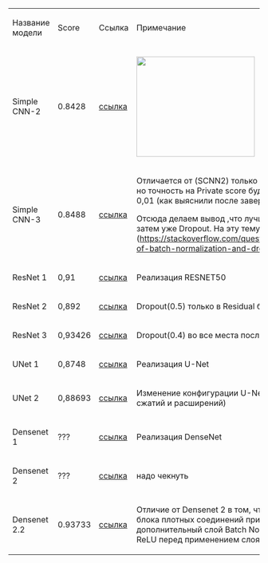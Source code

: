 </head><body class="c27 doc-content"><p class="c9 c16"><span class="c24"></span></p><a id="t.987216f2f98fe007ccaec8051f63b426995cd511"></a><a id="t.0"></a><table class="c22"><tr class="c3"><td class="c0" colspan="1" rowspan="1"><p class="c1"><span class="c13">&#1053;&#1072;&#1079;&#1074;&#1072;&#1085;&#1080;&#1077; &#1084;&#1086;&#1076;&#1077;&#1083;&#1080;</span></p></td><td class="c20" colspan="1" rowspan="1"><p class="c1"><span class="c13">Score</span></p></td><td class="c10" colspan="1" rowspan="1"><p class="c1"><span class="c13">&#1057;&#1089;&#1099;&#1083;&#1082;&#1072;</span></p></td><td class="c2" colspan="1" rowspan="1"><p class="c1"><span class="c13">&#1055;&#1088;&#1080;&#1084;&#1077;&#1095;&#1072;&#1085;&#1080;&#1077;</span></p></td></tr><tr class="c3"><td class="c0" colspan="1" rowspan="1"><p class="c1"><span class="c13">Simple CNN-2</span></p></td><td class="c20" colspan="1" rowspan="1"><p class="c1"><span class="c14">0.8428</span></p></td><td class="c10" colspan="1" rowspan="1"><p class="c1"><span class="c12"><a class="c5" href="https://www.google.com/url?q=https://github.com/whoIsClownHere/ML-project/blob/main/%25D0%259F%25D0%259E%25D0%259A%25D0%259E%25D0%259B%25D0%2595%25D0%259D%25D0%2598%25D0%2595%2520Baseline/ML_BAZA_2023_second.ipynb&amp;sa=D&amp;source=editors&amp;ust=1682091794844128&amp;usg=AOvVaw3HLlKBclr1125yZLXbpzsl">&#1089;&#1089;&#1099;&#1083;&#1082;&#1072;</a></span></p></td><td class="c2" colspan="1" rowspan="1"><p class="c1"><span style="overflow: hidden; display: inline-block; margin: 0.00px 0.00px; border: 0.00px solid #000000; transform: rotate(0.00rad) translateZ(0px); -webkit-transform: rotate(0.00rad) translateZ(0px); width: 236.84px; height: 200.54px;"><img alt="" src="images/image1.png" style="width: 236.84px; height: 200.54px; margin-left: 0.00px; margin-top: 0.00px; transform: rotate(0.00rad) translateZ(0px); -webkit-transform: rotate(0.00rad) translateZ(0px);" title=""></span></p></td></tr><tr class="c3"><td class="c0" colspan="1" rowspan="1"><p class="c1"><span class="c13">Simple CNN-3</span></p></td><td class="c20" colspan="1" rowspan="1"><p class="c1"><span class="c14">0.8488</span></p></td><td class="c10" colspan="1" rowspan="1"><p class="c1"><span class="c12"><a class="c5" href="https://www.google.com/url?q=https://github.com/whoIsClownHere/ML-project/blob/main/%25D0%259F%25D0%259E%25D0%259A%25D0%259E%25D0%259B%25D0%2595%25D0%259D%25D0%2598%25D0%2595%2520Baseline/ML_BAZA_2023_three.ipynb&amp;sa=D&amp;source=editors&amp;ust=1682091794846498&amp;usg=AOvVaw094zxuAMEghp-RipYphuBX">&#1089;&#1089;&#1099;&#1083;&#1082;&#1072;</a></span></p></td><td class="c2" colspan="1" rowspan="1"><p class="c1"><span class="c17">&#1054;&#1090;&#1083;&#1080;&#1095;&#1072;&#1077;&#1090;&#1089;&#1103; &#1086;&#1090; (SCNN2) &#1090;&#1086;&#1083;&#1100;&#1082;&#1086; &#1087;&#1086;&#1088;&#1103;&#1076;&#1082;&#1086;&#1084; BN &#1080; Dropout , &#1085;&#1086; &#1090;&#1086;&#1095;&#1085;&#1086;&#1089;&#1090;&#1100; &#1085;&#1072; </span><span class="c21 c17">Private score &#1073;&#1091;&#1076;&#1077;&#1090; &#1086;&#1090;&#1083;&#1080;&#1095;&#1072;&#1090;&#1100;&#1089;&#1103; &#1091;&#1078;&#1077; &#1085;&#1072; 0,01 (&#1082;&#1072;&#1082; &#1074;&#1099;&#1103;&#1089;&#1085;&#1080;&#1083;&#1080; &#1087;&#1086;&#1089;&#1083;&#1077; &#1079;&#1072;&#1074;&#1077;&#1088;&#1096;&#1077;&#1085;&#1080;&#1103; &#1089;&#1086;&#1088;&#1077;&#1074;&#1085;&#1086;&#1074;&#1072;&#1085;&#1080;&#1103;). </span></p><p class="c1"><span class="c17 c29">&#1054;&#1090;&#1089;&#1102;&#1076;&#1072; &#1076;&#1077;&#1083;&#1072;&#1077;&#1084; &#1074;&#1099;&#1074;&#1086;&#1076; ,&#1095;&#1090;&#1086; &#1083;&#1091;&#1095;&#1096;&#1077; &#1089;&#1085;&#1072;&#1095;&#1072;&#1083;&#1072; &#1076;&#1077;&#1083;&#1072;&#1090;&#1100; BN &#1072; &#1079;&#1072;&#1090;&#1077;&#1084; &#1091;&#1078;&#1077; Dropout. &#1053;&#1072; &#1101;&#1090;&#1091; &#1090;&#1077;&#1084;&#1091; &#1077;&#1089;&#1090;&#1100; &#1094;&#1077;&#1083;&#1099;&#1077; &#1076;&#1080;&#1089;&#1082;&#1091;&#1089;&#1089;&#1080;&#1080; (</span><span class="c17 c23"><a class="c5" href="https://www.google.com/url?q=https://stackoverflow.com/questions/39691902/ordering-of-batch-normalization-and-dropout&amp;sa=D&amp;source=editors&amp;ust=1682091794847880&amp;usg=AOvVaw1tXjLbPTqa-TQa1jqbH5jC">https://stackoverflow.com/questions/39691902/ordering-of-batch-normalization-and-dropout</a></span><span class="c21 c17">)</span></p><p class="c1 c16"><span class="c17 c21"></span></p></td></tr><tr class="c3"><td class="c0" colspan="1" rowspan="1"><p class="c1"><span class="c13">ResNet 1</span></p></td><td class="c20" colspan="1" rowspan="1"><p class="c9"><span class="c14">0,91</span></p></td><td class="c10" colspan="1" rowspan="1"><p class="c1"><span class="c12"><a class="c5" href="https://www.google.com/url?q=https://github.com/whoIsClownHere/ML-project/blob/main/%25D0%259F%25D0%259E%25D0%259A%25D0%259E%25D0%259B%25D0%2595%25D0%259D%25D0%2598%25D0%2595%2520RESNET-50/ML_BAZA_2023_RES50_NET_1.ipynb&amp;sa=D&amp;source=editors&amp;ust=1682091794849322&amp;usg=AOvVaw3UGC1X2c8lygSvrMAXgk5l">&#1089;&#1089;&#1099;&#1083;&#1082;&#1072;</a></span></p></td><td class="c2" colspan="1" rowspan="1"><p class="c9"><span class="c18">&#1056;&#1077;&#1072;&#1083;&#1080;&#1079;&#1072;&#1094;&#1080;&#1103; RESNET50</span></p></td></tr><tr class="c3"><td class="c0" colspan="1" rowspan="1"><p class="c1"><span class="c13">ResNet 2</span></p></td><td class="c20" colspan="1" rowspan="1"><p class="c9"><span class="c14">0,892</span></p></td><td class="c10" colspan="1" rowspan="1"><p class="c1"><span class="c12"><a class="c5" href="https://www.google.com/url?q=https://github.com/whoIsClownHere/ML-project/blob/main/%25D0%259F%25D0%259E%25D0%259A%25D0%259E%25D0%259B%25D0%2595%25D0%259D%25D0%2598%25D0%2595%2520RESNET-50/ML_BAZA_2023_RES50_NET_2.ipynb&amp;sa=D&amp;source=editors&amp;ust=1682091794850881&amp;usg=AOvVaw2fLaQ9IbVsuBSzgw6mZnQL">&#1089;&#1089;&#1099;&#1083;&#1082;&#1072;</a></span></p></td><td class="c2" colspan="1" rowspan="1"><p class="c1"><span class="c18">Dropout(0.5) &#1090;&#1086;&#1083;&#1100;&#1082;&#1086; &#1074; Residual &#1073;&#1083;&#1086;&#1082;&#1080;</span></p></td></tr><tr class="c3"><td class="c0" colspan="1" rowspan="1"><p class="c1"><span class="c13">ResNet 3</span></p></td><td class="c20" colspan="1" rowspan="1"><p class="c9"><span class="c18">0,93426</span></p></td><td class="c10" colspan="1" rowspan="1"><p class="c1"><span class="c12"><a class="c5" href="https://www.google.com/url?q=https://github.com/whoIsClownHere/ML-project/blob/main/%25D0%259F%25D0%259E%25D0%259A%25D0%259E%25D0%259B%25D0%2595%25D0%259D%25D0%2598%25D0%2595%2520RESNET-50/ML_BAZA_2023_RES50_NET_3_2.ipynb&amp;sa=D&amp;source=editors&amp;ust=1682091794852350&amp;usg=AOvVaw13JFJtrBDOoEwlGI0_V_0_">&#1089;&#1089;&#1099;&#1083;&#1082;&#1072;</a></span></p></td><td class="c2" colspan="1" rowspan="1"><p class="c9"><span class="c18">Dropout(0.4) &#1074;&#1086; &#1074;&#1089;&#1077; &#1084;&#1077;&#1089;&#1090;&#1072; &#1087;&#1086;&#1089;&#1083;&#1077; BatchNormalization()</span></p><p class="c1 c16"><span class="c13"></span></p></td></tr><tr class="c3"><td class="c0" colspan="1" rowspan="1"><p class="c1"><span class="c13">UNet 1</span></p></td><td class="c20" colspan="1" rowspan="1"><p class="c1"><span class="c18">0,8748</span></p></td><td class="c10" colspan="1" rowspan="1"><p class="c1"><span class="c4"><a class="c5" href="https://www.google.com/url?q=https://github.com/whoIsClownHere/ML-project/blob/main/%25D0%259F%25D0%259E%25D0%259B%25D0%2595%25D0%259D%25D0%2598%25D0%2595%2520U_NET/ML_BAZA_2023_U_NET_1.ipynb&amp;sa=D&amp;source=editors&amp;ust=1682091794853936&amp;usg=AOvVaw1MwpJbw2lq9SRPy3kfO-W6">&#1089;&#1089;&#1099;&#1083;&#1082;&#1072;</a></span></p></td><td class="c2" colspan="1" rowspan="1"><p class="c9"><span class="c18">&#1056;&#1077;&#1072;&#1083;&#1080;&#1079;&#1072;&#1094;&#1080;&#1103; U-Net</span></p></td></tr><tr class="c3"><td class="c0" colspan="1" rowspan="1"><p class="c9"><span class="c26">UNet 2</span></p></td><td class="c20" colspan="1" rowspan="1"><p class="c1"><span class="c7">0,88693</span></p><p class="c1 c16"><span class="c7"></span></p></td><td class="c10" colspan="1" rowspan="1"><p class="c1"><span class="c4"><a class="c5" href="https://www.google.com/url?q=https://github.com/whoIsClownHere/ML-project/blob/main/%25D0%259F%25D0%259E%25D0%259B%25D0%2595%25D0%259D%25D0%2598%25D0%2595%2520U_NET/ML_BAZA_2023_U_NET_2.ipynb&amp;sa=D&amp;source=editors&amp;ust=1682091794855436&amp;usg=AOvVaw14EpwlVy69HkPS2q8XPuOv">&#1089;&#1089;&#1099;&#1083;&#1082;&#1072;</a></span></p></td><td class="c2" colspan="1" rowspan="1"><p class="c6"><span class="c7">&#1048;&#1079;&#1084;&#1077;&#1085;&#1077;&#1085;&#1080;&#1077; &#1082;&#1086;&#1085;&#1092;&#1080;&#1075;&#1091;&#1088;&#1072;&#1094;&#1080;&#1080; U-Net (&#1091;&#1084;&#1077;&#1085;&#1100;&#1096;&#1077;&#1085;&#1080;&#1077; &#1082;&#1086;&#1083;-&#1074;&#1072; &#1089;&#1078;&#1072;&#1090;&#1080;&#1081; &#1080; &#1088;&#1072;&#1089;&#1096;&#1080;&#1088;&#1077;&#1085;&#1080;&#1081;)</span></p></td></tr><tr class="c3"><td class="c0" colspan="1" rowspan="1"><p class="c9"><span class="c25">Densenet 1</span></p></td><td class="c20" colspan="1" rowspan="1"><p class="c1"><span class="c7">???</span></p></td><td class="c10" colspan="1" rowspan="1"><p class="c1"><span class="c4"><a class="c5" href="https://www.google.com/url?q=https://github.com/whoIsClownHere/ML-project/blob/main/DENSENET/ML_BAZA_2023_DenseNet_1.ipynb&amp;sa=D&amp;source=editors&amp;ust=1682091794856760&amp;usg=AOvVaw3SED6205yP0XW--IHIaSbM">&#1089;&#1089;&#1099;&#1083;&#1082;&#1072;</a></span></p></td><td class="c2" colspan="1" rowspan="1"><p class="c6"><span class="c7">&#1056;&#1077;&#1072;&#1083;&#1080;&#1079;&#1072;&#1094;&#1080;&#1103; DenseNet</span></p></td></tr><tr class="c3"><td class="c0" colspan="1" rowspan="1"><p class="c9"><span class="c25">Densenet 2</span></p></td><td class="c20" colspan="1" rowspan="1"><p class="c1"><span class="c7">???</span></p></td><td class="c10" colspan="1" rowspan="1"><p class="c1"><span class="c4"><a class="c5" href="https://www.google.com/url?q=https://github.com/whoIsClownHere/ML-project/blob/main/DENSENET/ML_BAZA_2023_DenseNet_2.ipynb&amp;sa=D&amp;source=editors&amp;ust=1682091794858023&amp;usg=AOvVaw1Mw84c9SLyDrh-aOr4-vGV">&#1089;&#1089;&#1099;&#1083;&#1082;&#1072;</a></span></p></td><td class="c2" colspan="1" rowspan="1"><p class="c6"><span class="c7">&#1085;&#1072;&#1076;&#1086; &#1095;&#1077;&#1082;&#1085;&#1091;&#1090;&#1100;</span></p></td></tr><tr class="c3"><td class="c0" colspan="1" rowspan="1"><p class="c9"><span class="c25">Densenet 2.2</span></p></td><td class="c20" colspan="1" rowspan="1"><p class="c1"><span class="c7">0.93733</span></p></td><td class="c10" colspan="1" rowspan="1"><p class="c1"><span class="c4"><a class="c5" href="https://www.google.com/url?q=https://github.com/whoIsClownHere/ML-project/blob/main/DENSENET/ML_BAZA_2023_DenseNet_2_2.ipynb&amp;sa=D&amp;source=editors&amp;ust=1682091794859294&amp;usg=AOvVaw16gLkJmnw_ZmJ2pu1OBAWS">&#1089;&#1089;&#1099;&#1083;&#1082;&#1072;</a></span></p></td><td class="c2" colspan="1" rowspan="1"><p class="c6"><span class="c7">&#1054;&#1090;&#1083;&#1080;&#1095;&#1080;&#1077; &#1086;&#1090; Densenet 2 &#1074; &#1090;&#1086;&#1084;, &#1095;&#1090;&#1086; &#1087;&#1086;&#1089;&#1083;&#1077; &#1087;&#1086;&#1089;&#1083;&#1077;&#1076;&#1085;&#1077;&#1075;&#1086; &#1073;&#1083;&#1086;&#1082;&#1072; &#1087;&#1083;&#1086;&#1090;&#1085;&#1099;&#1093; &#1089;&#1086;&#1077;&#1076;&#1080;&#1085;&#1077;&#1085;&#1080;&#1081; &#1087;&#1088;&#1080;&#1084;&#1077;&#1085;&#1103;&#1077;&#1090;&#1089;&#1103; &#1076;&#1086;&#1087;&#1086;&#1083;&#1085;&#1080;&#1090;&#1077;&#1083;&#1100;&#1085;&#1099;&#1081; &#1089;&#1083;&#1086;&#1081; Batch Normalization, Dropout &#1080; ReLU &#1087;&#1077;&#1088;&#1077;&#1076; &#1087;&#1088;&#1080;&#1084;&#1077;&#1085;&#1077;&#1085;&#1080;&#1077;&#1084; &#1089;&#1083;&#1086;&#1103; GlobalAveragePooling2D</span></p></td></tr></table><p class="c9 c16"><span class="c11"></span></p></body></html>
